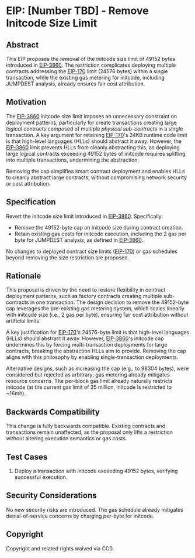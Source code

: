 # EIP: [Number TBD] - Remove Initcode Size Limit

## Abstract
This EIP proposes the removal of the initcode size limit of 49152 bytes introduced in [EIP-3860](https://eips.ethereum.org/EIPS/eip-3860). The restriction complicates deploying multiple contracts addressing the [EIP-170](https://eips.ethereum.org/EIPS/eip-170) limit (24576 bytes) within a single transaction, while the existing gas metering for initcode, including JUMPDEST analysis, already ensures fair cost attribution.

## Motivation

The [EIP-3860](https://eips.ethereum.org/EIPS/eip-3860) initcode size limit imposes an unnecessary constraint on deployment patterns, particularly for create transactions creating large _logical_ contracts composed of multiple _physical sub-contracts_ in a single transaction.
A key argument for retaining [EIP-170](https://eips.ethereum.org/EIPS/eip-170)'s 24KB runtime code limit is that high-level languages (HLLs) should abstract it away.
However, the [EIP-3860](https://eips.ethereum.org/EIPS/eip-3860) limit prevents HLLs from cleanly abstracting this, as deploying large logical contracts exceeding 49152 bytes of initcode requires splitting into multiple transactions, undermining the abstraction.

Removing the cap simplifies smart contract deployment and enables HLLs to cleanly abstract large contracts, without compromising network security or cost attribution.

## Specification
Revert the initcode size limit introduced in [EIP-3860](https://eips.ethereum.org/EIPS/eip-3860). Specifically:
- Remove the 49152-byte cap on initcode size during contract creation.
- Retain existing gas costs for initcode execution, including the 2 gas per byte for JUMPDEST analysis, as defined in [EIP-3860](https://eips.ethereum.org/EIPS/eip-3860).

No changes to deployed contract size limits ([EIP-170](https://eips.ethereum.org/EIPS/eip-170)) or gas schedules beyond removing the size restriction are proposed.

## Rationale

This proposal is driven by the need to restore flexibility in contract deployment patterns, such as factory contracts creating multiple sub-contracts in one transaction. The design decision to remove the 49152-byte cap leverages the pre-existing gas metering system, which scales linearly with initcode size (i.e., 2 gas per byte), ensuring fair cost attribution without artificial limits.

A key justification for [EIP-170](https://eips.ethereum.org/EIPS/eip-170)'s 24576-byte limit is that high-level languages (HLLs) should abstract it away. However, [EIP-3860](https://eips.ethereum.org/EIPS/eip-3860)'s initcode cap undermines this by forcing multi-transaction deployments for large contracts, breaking the abstraction HLLs aim to provide. Removing the cap aligns with this philosophy by enabling single-transaction deployments.

Alternative designs, such as increasing the cap (e.g., to 98304 bytes), were considered but rejected as arbitrary; gas metering already mitigates resource concerns. The per-block gas limit already naturally restricts initcode (at the current gas limit of 35 million, initcode is restricted to ~16mb).


## Backwards Compatibility
This change is fully backwards compatible. Existing contracts and transactions remain unaffected, as the proposal only lifts a restriction without altering execution semantics or gas costs.

## Test Cases
1. Deploy a transaction with initcode exceeding 49152 bytes, verifying successful execution.

## Security Considerations
No new security risks are introduced. The gas schedule already mitigates denial-of-service concerns by charging per-byte for initcode.

## Copyright
Copyright and related rights waived via CC0.

